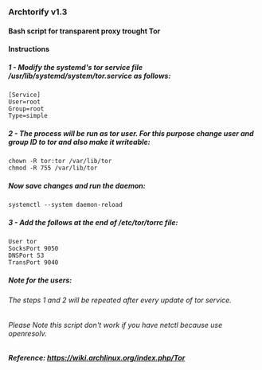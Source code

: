 ### Archtorify v1.3

#### Bash script for transparent proxy trought Tor 


#### Instructions 


##### 1 - Modify the systemd's tor service file /usr/lib/systemd/system/tor.service as follows:
```
[Service]
User=root
Group=root
Type=simple
```


##### 2 - The process will be run as tor user. For this purpose change user and group ID to tor and also make it writeable: 
```
chown -R tor:tor /var/lib/tor
chmod -R 755 /var/lib/tor
```

##### Now save changes and run the daemon: 
```
systemctl --system daemon-reload
```


##### 3 - Add the follows at the end of /etc/tor/torrc file:
```
User tor
SocksPort 9050
DNSPort 53
TransPort 9040
````

##### Note for the users:

###### The steps 1 and 2 will be repeated after every update of tor service.

###### Please Note this script don't work if you have netctl because use openresolv.


##### Reference: https://wiki.archlinux.org/index.php/Tor

